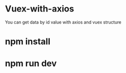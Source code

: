 # Vuex-with-axios
You can get data by id value with axios and vuex structure

# npm install

# npm run dev
